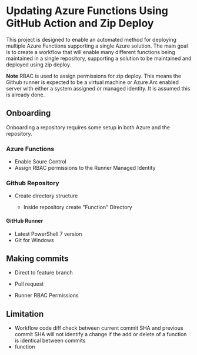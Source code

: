 # Updating Azure Functions Using GitHub Action and Zip Deploy

This project is designed to enable an automated method for deploying multiple Azure Functions supporting a single Azure solution. The main goal is to create a workflow that will enable many different functions being maintained in a single repository, supporting a solution to be maintained and deployed using zip deploy.

**Note**
RBAC is used to assign permissions for zip deploy. This means the Github runner is expected to be a virtual machine or Azure Arc enabled server with either a system assigned or managed identity. It is assumed this is already done.

## Onboarding

Onboarding a repository requires some setup in both Azure and the repository.

### Azure Functions

- Enable Soure Control
- Assign RBAC permissions to the Runner Managed Identity

### Github Repository

- Create directory structure

  - Inside repository create "Function" Directory

#### GitHub Runner

- Latest PowerShell 7 version
- Git for Windows

## Making commits

- Direct to feature branch
- Pull request

- Runner RBAC Permissions

## Limitation

- Workflow code diff check between current commit SHA and previous commit SHA will not identify a change if the add or delete of a function is identical between commits
- function
